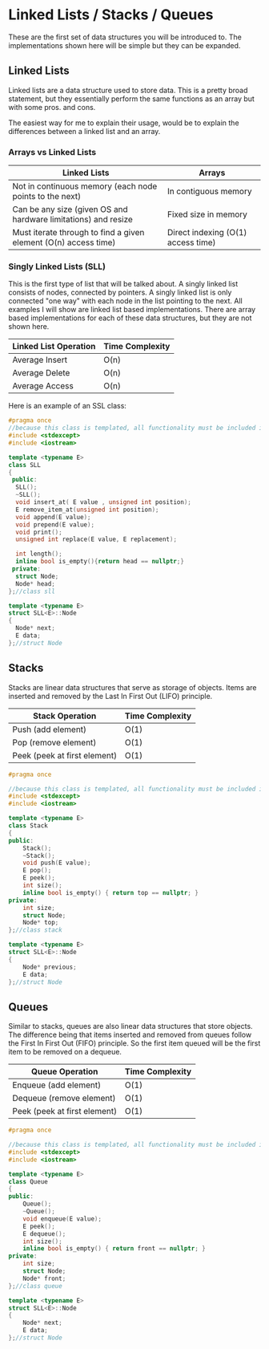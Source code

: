 # Linked Lists / Stacks / Queues
These are the first set of data structures you will be introduced to. The implementations shown here will be simple but they can be expanded.

## Linked Lists
Linked lists are a data structure used to store data. This is a pretty broad statement, but they essentially perform the same functions as an array but with some pros. and cons.

The easiest way for me to explain their usage, would be to explain the differences between a linked list and an array.

### Arrays vs Linked Lists
Linked Lists | Arrays
--- | ---
Not in continuous memory (each node points to the next) | In contiguous memory
Can be any size (given OS and hardware limitations) and resize | Fixed size in memory
Must iterate through to find a given element (O(n) access time) | Direct indexing (O(1) access time)


### Singly Linked Lists (SLL)
This is the first type of list that will be talked about. A singly linked list consists of nodes, connected by pointers. A singly linked list is only connected "one way" with each node in the list pointing to the next. All examples I will show are linked list based implementations. There are array based implementations for each of these data structures, but they are not shown here.

Linked List Operation | Time Complexity
--- | ---
Average Insert | O(n)
Average Delete | O(n)
Average Access | O(n)

Here is an example of an SSL class:

```c++
#pragma once
//because this class is templated, all functionality must be included in this file (header file) because C++ must know the value of T at compile time.
#include <stdexcept>
#include <iostream>

template <typename E>
class SLL
{
 public:
  SLL();
  ~SLL();
  void insert_at( E value , unsigned int position);
  E remove_item_at(unsigned int position);
  void append(E value);
  void prepend(E value);
  void print();
  unsigned int replace(E value, E replacement);

  int length();
  inline bool is_empty(){return head == nullptr;}
 private:
  struct Node;
  Node* head;
};//class sll

template <typename E>
struct SLL<E>::Node
{
  Node* next;
  E data; 
};//struct Node
```
## Stacks
Stacks are linear data structures that serve as storage of objects. Items are inserted and removed by the Last In First Out (LIFO) principle.

Stack Operation | Time Complexity
--- | ---
Push (add element) | O(1)
Pop (remove element) | O(1)
Peek (peek at first element) | O(1)

```c++
#pragma once

//because this class is templated, all functionality must be included in this file (header file) because C++ must know the value of T at compile time.
#include <stdexcept>
#include <iostream>

template <typename E>
class Stack
{
public:
	Stack();
	~Stack();
	void push(E value);
	E pop();
	E peek();
	int size();
	inline bool is_empty() { return top == nullptr; }
private:
	int size;
	struct Node;
	Node* top;
};//class stack

template <typename E>
struct SLL<E>::Node
{
	Node* previous;
	E data;
};//struct Node
```

## Queues
Similar to stacks, queues are also linear data structures that store objects. The difference being that items inserted and removed from queues follow the First In First Out (FIFO) principle. So the first item queued will be the first item to be removed on a dequeue.

Queue Operation | Time Complexity
--- | ---
Enqueue (add element) | O(1)
Dequeue (remove element) | O(1)
Peek (peek at first element) | O(1)
```c++
#pragma once

//because this class is templated, all functionality must be included in this file (header file) because C++ must know the value of T at compile time.
#include <stdexcept>
#include <iostream>

template <typename E>
class Queue
{
public:
	Queue();
	~Queue();
	void enqueue(E value);
	E peek();
	E dequeue();
	int size();
	inline bool is_empty() { return front == nullptr; }
private:
	int size;
	struct Node;
	Node* front;
};//class queue

template <typename E>
struct SLL<E>::Node
{
	Node* next;
	E data;
};//struct Node
```
